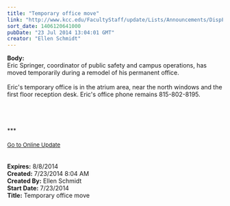 ```yaml
---
title: "Temporary office move"
link: "http://www.kcc.edu/FacultyStaff/update/Lists/Announcements/DispForm.aspx?ID=1570"
sort_date: 1406120641000
pubDate: "23 Jul 2014 13:04:01 GMT"
creator: "Ellen Schmidt"
---
```


<div><b>Body:</b> <div class="ExternalClass1E525ECDF7FA422C9F4C1549E5DB4A15"><div>
<div class="ExternalClassFE533F65E727434AA5A2A4E466214418">
<div>Eric Springer, coordinator of public safety and campus operations, has moved temporarily during a remodel of his permanent office. </div>
<div><br />Eric's temporary office is in the atrium area, near the north windows and the first floor reception desk. Eric's office phone remains 815-802-8195.</div></div>
<div> </div>
<div> </div>
<div> </div>
<div> </div>
<div>***</div>
<div> </div>
<div>
<div><font size="2"><a href="/FacultyStaff/update/Pages/dailyupdate.aspx">Go to Online Update</a></font></div>
<div><font size="2"></font> </div>
<div> </div></div></div></div></div>
<div><b>Expires:</b> 8/8/2014</div>
<div><b>Created:</b> 7/23/2014 8:04 AM</div>
<div><b>Created By:</b> Ellen Schmidt</div>
<div><b>Start Date:</b> 7/23/2014</div>
<div><b>Title:</b> Temporary office move</div>
